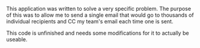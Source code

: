 This application was written to solve a very specific problem. The purpose of this was to allow me to send a single email that would go to thousands of individual recipients and CC my team's email each time one is sent.

This code is unfinished and needs some modifications for it to actually be useable.